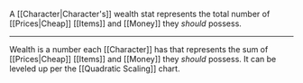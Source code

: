 A [[Character|Character's]] wealth stat represents the total number of [[Prices|Cheap]] [[Items]] and [[Money]] they *should* possess. 

---

Wealth is a number each [[Character]] has that represents the sum of [[Prices|Cheap]] [[Items]] and [[Money]] they *should* possess. It can be leveled up per the [[Quadratic Scaling]] chart.